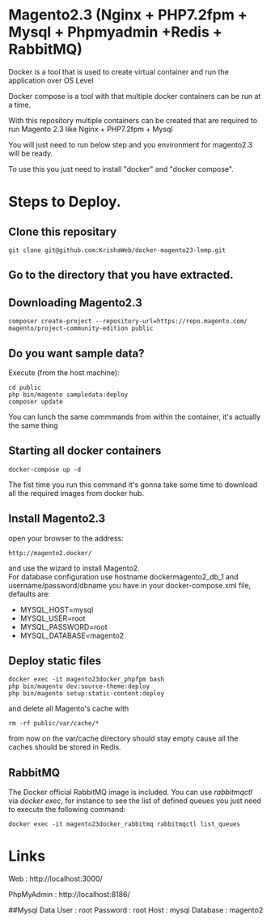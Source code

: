 # Magento2.3 (Nginx + PHP7.2fpm + Mysql + Phpmyadmin +Redis + RabbitMQ)

Docker is a tool that is used to create virtual container and run the application over OS Level

Docker compose is a tool with that multiple docker containers can be run at a time.

With this repository multiple containers can be created that are required to run Magento 2.3 like Nginx + PHP7.2fpm + Mysql

You will just need to run below step and you environment for magento2.3 will be ready.

To use this you just need to install "docker" and "docker compose".

# Steps to Deploy.

## Clone this repositary

```
git clone git@github.com:KrishaWeb/docker-magento23-lemp.git
```
## Go to the directory that you have extracted.


## Downloading Magento2.3
```
composer create-project --repository-url=https://repo.magento.com/ magento/project-community-edition public
```

## Do you want sample data?
Execute (from the host machine):
```
cd public
php bin/magento sampledata:deploy
composer update
```
You can lunch the same commmands from within the container, it's actually the same thing

## Starting all docker containers
```
docker-compose up -d
```
The fist time you run this command it's gonna take some time to download all the required images from docker hub.

## Install Magento2.3

open your browser to the address:
```
http://magento2.docker/
```
and use the wizard to install Magento2.  
For database configuration use hostname dockermagento2_db_1 and username/password/dbname you have in your docker-compose.xml file, defaults are:
- MYSQL_HOST=mysql
- MYSQL_USER=root
- MYSQL_PASSWORD=root
- MYSQL_DATABASE=magento2

## Deploy static files
```
docker exec -it magento23docker_phpfpm bash
php bin/magento dev:source-theme:deploy
php bin/magento setup:static-content:deploy
```

and delete all Magento's cache with
```
rm -rf public/var/cache/*
```
from now on the var/cache directory should stay empty cause all the caches should be stored in Redis.


## RabbitMQ
The Docker official RabbitMQ image is included.
You can use _rabbitmqctl_ via _docker exec_, for instance to see the list of defined queues you just need to execute the following command:
```
docker exec -it magento23docker_rabbitmq rabbitmqctl list_queues
```

# Links

Web : http://localhost:3000/

PhpMyAdmin : http://localhost:8186/

##Mysql Data
User  : root
Password : root
Host : mysql
Database  : magento2